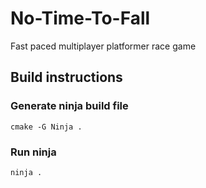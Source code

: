 # No-Time-To-Fall
Fast paced multiplayer platformer race game

## Build instructions
### Generate ninja build file

``cmake -G Ninja .``

### Run ninja

``ninja .``